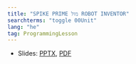 ```yaml
---
title: "SPIKE PRIME מול ROBOT INVENTOR"
searchterms: "toggle 00Unit"
lang: "he"
tag: ProgrammingLesson
---
```

 <ul>
 <li class="ng-binding">Slides:
 <a href="ProgrammingLessons/SPvs51515-Hebrew.pptx">PPTX</a>,
 <a href="ProgrammingLessons/SPvs51515-Hebrew.pptx.pdf">PDF</a>
 </li>
 </ul>
